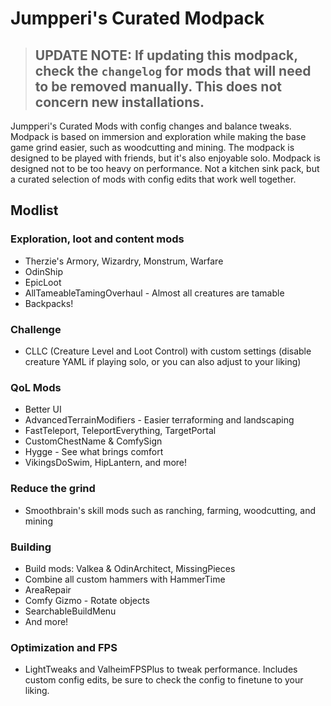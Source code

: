 # Jumpperi's Curated Modpack

> ## UPDATE NOTE: If updating this modpack, check the `changelog` for mods that will need to be removed manually. This does not concern new installations.

Jumpperi's Curated Mods with config changes and balance tweaks. Modpack is based on immersion and exploration while making the base game grind easier, such as woodcutting and mining. The modpack is designed to be played with friends, but it's also enjoyable solo. Modpack is designed not to be too heavy on performance. Not a kitchen sink pack, but a curated selection of mods with config edits that work well together.

## Modlist

### Exploration, loot and content mods
- Therzie's Armory, Wizardry, Monstrum, Warfare
- OdinShip
- EpicLoot
- AllTameableTamingOverhaul - Almost all creatures are tamable
- Backpacks!

### Challenge
- CLLC (Creature Level and Loot Control) with custom settings (disable creature YAML if playing solo, or you can also adjust to your liking)

### QoL Mods
- Better UI
- AdvancedTerrainModifiers - Easier terraforming and landscaping
- FastTeleport, TeleportEverything, TargetPortal
- CustomChestName & ComfySign
- Hygge - See what brings comfort
- VikingsDoSwim, HipLantern, and more!

### Reduce the grind
- Smoothbrain's skill mods such as ranching, farming, woodcutting, and mining

### Building
- Build mods: Valkea & OdinArchitect, MissingPieces
- Combine all custom hammers with HammerTime
- AreaRepair
- Comfy Gizmo - Rotate objects
- SearchableBuildMenu
- And more!

### Optimization and FPS
- LightTweaks and ValheimFPSPlus to tweak performance. Includes custom config edits, be sure to check the config to finetune to your liking.